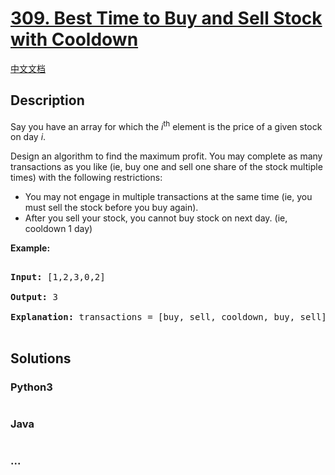 # [309. Best Time to Buy and Sell Stock with Cooldown](https://leetcode.com/problems/best-time-to-buy-and-sell-stock-with-cooldown)

[中文文档](/solution/0300-0399/0309.Best%20Time%20to%20Buy%20and%20Sell%20Stock%20with%20Cooldown/README.md)

## Description

<p>Say you have an array for which the <i>i</i><sup>th</sup> element is the price of a given stock on day <i>i</i>.</p>

<p>Design an algorithm to find the maximum profit. You may complete as many transactions as you like (ie, buy one and sell one share of the stock multiple times) with the following restrictions:</p>

<ul>
    <li>You may not engage in multiple transactions at the same time (ie, you must sell the stock before you buy again).</li>
    <li>After you sell your stock, you cannot buy stock on next day. (ie, cooldown 1 day)</li>
</ul>

<p><b>Example:</b></p>

<pre>

<strong>Input:</strong> [1,2,3,0,2]

<strong>Output: </strong>3 

<strong>Explanation:</strong> transactions = [buy, sell, cooldown, buy, sell]

</pre>

## Solutions

<!-- tabs:start -->

### **Python3**

```python

```

### **Java**

```java

```

### **...**

```

```

<!-- tabs:end -->
